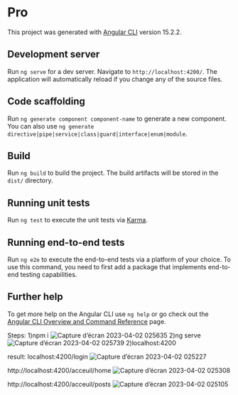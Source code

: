 # Pro

This project was generated with [Angular CLI](https://github.com/angular/angular-cli) version 15.2.2.

## Development server

Run `ng serve` for a dev server. Navigate to `http://localhost:4200/`. The application will automatically reload if you change any of the source files.

## Code scaffolding

Run `ng generate component component-name` to generate a new component. You can also use `ng generate directive|pipe|service|class|guard|interface|enum|module`.

## Build

Run `ng build` to build the project. The build artifacts will be stored in the `dist/` directory.

## Running unit tests

Run `ng test` to execute the unit tests via [Karma](https://karma-runner.github.io).

## Running end-to-end tests

Run `ng e2e` to execute the end-to-end tests via a platform of your choice. To use this command, you need to first add a package that implements end-to-end testing capabilities.

## Further help

To get more help on the Angular CLI use `ng help` or go check out the [Angular CLI Overview and Command Reference](https://angular.io/cli) page.


Steps:
1)npm i
![Capture d’écran 2023-04-02 025635](https://user-images.githubusercontent.com/124211043/229327139-4e1dc08f-9c49-4a85-aae2-44244c99cdc3.png)
2)ng serve
![Capture d’écran 2023-04-02 025739](https://user-images.githubusercontent.com/124211043/229327147-0176f96f-9a33-47a0-bfcd-db9fd6260603.png)
2)localhost:4200

result:
localhost:4200/login
![Capture d’écran 2023-04-02 025227](https://user-images.githubusercontent.com/124211043/229327183-2e3be000-fd46-4ecb-b882-c61b6db1ffd2.png)

http://localhost:4200/acceuil/home
![Capture d’écran 2023-04-02 025308](https://user-images.githubusercontent.com/124211043/229327234-250267ff-930d-449d-a938-eb8b5eff63fd.png)

http://localhost:4200/acceuil/posts
![Capture d’écran 2023-04-02 025105](https://user-images.githubusercontent.com/124211043/229327257-f34e204c-eb44-4492-a9ce-a57e0a953e60.png)
